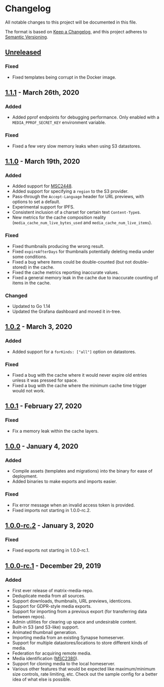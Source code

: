 # Changelog

All notable changes to this project will be documented in this file.

The format is based on [Keep a Changelog](https://keepachangelog.com/en/1.0.0/), and this project adheres to 
[Semantic Versioning](https://semver.org/spec/v2.0.0.html).

## [Unreleased]

### Fixed

* Fixed templates being corrupt in the Docker image.

## [1.1.1] - March 26th, 2020

### Added

* Added pprof endpoints for debugging performance. Only enabled with a `MEDIA_PPROF_SECRET_KEY` environment variable.

### Fixed

* Fixed a few very slow memory leaks when using S3 datastores.

## [1.1.0] - March 19th, 2020

### Added

* Added support for [MSC2448](https://github.com/matrix-org/matrix-doc/pull/2448).
* Added support for specifying a `region` to the S3 provider.
* Pass-through the `Accept-Language` header for URL previews, with options to set a default.
* Experimental support for IPFS.
* Consistent inclusion of a charset for certain text `Content-Type`s.
* New metrics for the cache composition reality (`media_cache_num_live_bytes_used` and `media_cache_num_live_items`).

### Fixed

* Fixed thumbnails producing the wrong result.
* Fixed `expireAfterDays` for thumbnails potentially deleting media under some conditions.
* Fixed a bug where items could be double-counted (but not double-stored) in the cache.
* Fixed the cache metrics reporting inaccurate values.
* Fixed a general memory leak in the cache due to inaccurate counting of items in the cache.

### Changed

* Updated to Go 1.14
* Updated the Grafana dashboard and moved it in-tree.

## [1.0.2] - March 3, 2020

### Added

* Added support for a `forKinds: ["all"]` option on datastores.

### Fixed

* Fixed a bug with the cache where it would never expire old entries unless it was pressed for space.
* Fixed a bug with the cache where the minimum cache time trigger would not work.

## [1.0.1] - February 27, 2020

### Fixed

* Fix a memory leak within the cache layers.

## [1.0.0] - January 4, 2020

### Added

* Compile assets (templates and migrations) into the binary for ease of deployment.
* Added binaries to make exports and imports easier.

### Fixed

* Fix error message when an invalid access token is provided.
* Fixed imports not starting in 1.0.0-rc.2.

## [1.0.0-rc.2] - January 3, 2020

### Fixed

* Fixed exports not starting in 1.0.0-rc.1.

## [1.0.0-rc.1] - December 29, 2019

### Added

* First ever release of matrix-media-repo.
* Deduplicate media from all sources.
* Support downloads, thumbnails, URL previews, identicons.
* Support for GDPR-style media exports.
* Support for importing from a previous export (for transferring data between repos).
* Admin utilities for clearing up space and undesirable content.
* Built-in S3 (and S3-like) support.
* Animated thumbnail generation.
* Importing media from an existing Synapse homeserver.
* Support for multiple datastores/locations to store different kinds of media.
* Federation for acquiring remote media.
* Media identification ([MSC2380](https://github.com/matrix-org/matrix-doc/pull/2380)).
* Support for cloning media to the local homeserver.
* Various other features that would be expected like maximum/minimum size controls, rate limiting, etc. Check out the
  sample config for a better idea of what else is possible.

[unreleased]: https://github.com/turt2live/matrix-media-repo/compare/v1.1.1...HEAD
[1.1.1]: https://github.com/turt2live/matrix-media-repo/compare/v1.1.0...v1.1.1
[1.1.0]: https://github.com/turt2live/matrix-media-repo/compare/v1.0.2...v1.1.0
[1.0.2]: https://github.com/turt2live/matrix-media-repo/compare/v1.0.1...v1.0.2
[1.0.1]: https://github.com/turt2live/matrix-media-repo/compare/v1.0.0...v1.0.1
[1.0.0]: https://github.com/turt2live/matrix-media-repo/compare/v1.0.0-rc.2...v1.0.0
[1.0.0-rc.2]: https://github.com/turt2live/matrix-media-repo/compare/v1.0.0-rc.1...v1.0.0-rc.2
[1.0.0-rc.1]: https://github.com/turt2live/matrix-media-repo/releases/tag/v1.0.0-rc.1
